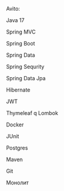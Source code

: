 Avito:

Java 17

Spring MVC

Spring Boot

Spring Data

Spring Sequrity

Spring Data Jpa

Hibernate

JWT

Thymeleaf
q
Lombok

Docker

JUnit

Postgres

Maven

Git

Монолит
